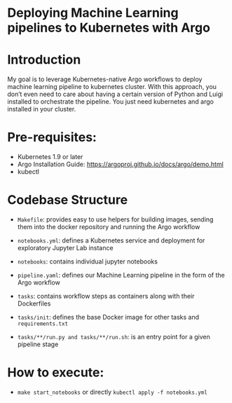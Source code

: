 # Deploying Machine Learning pipelines to Kubernetes with Argo

# Introduction

My goal is to leverage Kubernetes-native Argo workflows to deploy machine learning pipeline to kubernetes cluster. With this approach, you don’t even need to care about having a certain version of Python and Luigi installed to orchestrate the pipeline. You just need kubernetes and argo installed in your cluster.

# Pre-requisites:

- Kubernetes 1.9 or later
- Argo Installation Guide: https://argoproj.github.io/docs/argo/demo.html
- kubectl

# Codebase Structure

- `Makefile`: provides easy to use helpers for building images, sending them into the docker repository and running the Argo workflow

- `notebooks.yml`: defines a Kubernetes service and deployment for exploratory Jupyter Lab instance

- `notebooks`: contains individual jupyter notebooks

- `pipeline.yaml`: defines our Machine Learning pipeline in the form of the Argo workflow

- `tasks`: contains workflow steps as containers along with their Dockerfiles

- `tasks/init`: defines the base Docker image for other tasks and `requirements.txt`

- `tasks/**/run.py and tasks/**/run.sh`: is an entry point for a given pipeline stage

# How to execute:

- `make start_notebooks` or directly `kubectl apply -f notebooks.yml`